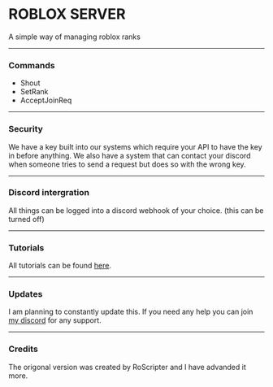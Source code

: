 # ROBLOX SERVER 
A simple way of managing roblox ranks

------------

### Commands
- Shout
- SetRank
- AcceptJoinReq

------------

### Security
We have a key built into our systems which require your API to have the key in before anything.
We also have a system that can contact your discord when someone tries to send a request but does so with the wrong key.

------------
### Discord intergration
All things can be logged into a discord webhook of your choice. (this can be turned off)

------------

### Tutorials
All tutorials can be found [here](https://www.youtube.com/channel/UCsMalFdmB_ZuYIn2Y2M6hCA?view_as=subscriber "here").

------------

### Updates
I am planning to constantly update this. If you need any help you can join [my discord](https://cdn.buildresources.co.uk/sites/713/images/Clewer/coming-soon.jpg "my discord") for any support.

------------

### Credits
The origonal version was created by RoScripter and I have advanded it more. 
